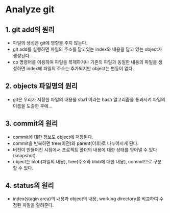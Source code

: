 # Analyze git

## 1. git add의 원리
* 파일의 생성은 git에 영향을 주지 않는다.
* git add를 실행하면 파일의 주소를 담고있는 index와 내용을 담고 있는 object가 생성된다.
* cp 명령어를 이용하여 파일을 복제하거나 기존의 파일과 동일한 내용의 파일을 생성하면 index에 파일의 주소는 추가되지만 object는 변동이 없다.


## 2. objects 파일명의 원리
* git은 우리가 저장한 파일의 내용을 sha1 이라는 hash 알고리즘을 통과시켜 파일의 이름을 도출한 후에...


## 3. commit의 원리
* commit에 대한 정보도 object에 저장된다.
* commit을 반복하면 tree(이전)와 parent(이후)로 나누어지게 된다.
* 버전이 만들어진 시점에서 프로젝트 폴더의 내용에 대한 상태를 얻어낼 수 있다(snapshot).
* object는 blob(파일의 내용), tree(주소와 blob에 대한 내용), commit으로 구분 할 수 있다.

## 4. status의 원리
* index(stagin area)의 내용과 object의 내용, working directory를 비교하여 수정된 파일을 알려준다.
